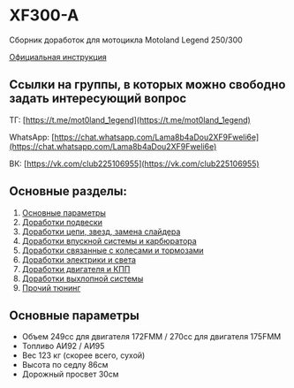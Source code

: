 # XF300-A
Сборник доработок для мотоцикла Motoland Legend 250/300

[Официальная инструкция](https://motoland-russia.ru/assets/files/%D0%BC%D0%BE%D1%82%D0%BE%D1%86%D0%B8%D0%BA%D0%BB%D1%8B%202017.doc)



## Ссылки на группы, в которых можно свободно задать интересующий вопрос

ТГ: [https://t.me/mot0land_1egend](https://t.me/mot0land_1egend)

WhatsApp: [https://chat.whatsapp.com/Lama8b4aDou2XF9Fweli6e](https://chat.whatsapp.com/Lama8b4aDou2XF9Fweli6e)

ВК: [https://vk.com/club225106955](https://vk.com/club225106955)



## Основные разделы:

1. [Основные параметры](#motoparams)
2. [Доработки подвески](https://github.com/coprolitebbs/XF300-A/tree/main/Suspension)
3. [Доработки цепи, звезд, замена слайдера](https://github.com/coprolitebbs/XF300-A/tree/main/Chain)
4. [Доработки впускной системы и карбюратора](https://github.com/coprolitebbs/XF300-A/tree/main/Carburator)
5. [Доработки связанные с колесами и тормозами](https://github.com/coprolitebbs/XF300-A/tree/main/Tires)
6. [Доработки электрики и света](https://github.com/coprolitebbs/XF300-A/tree/main/Electricity)
7. [Доработки двигателя и КПП](https://github.com/coprolitebbs/XF300-A/tree/main/Engine)
8. [Доработки выхлопной системы](https://github.com/coprolitebbs/XF300-A/tree/main/Exhaust)
9. [Прочий тюнинг](https://github.com/coprolitebbs/XF300-A/tree/main/Other)
    

## Основные параметры <a name="motoparams"></a>

* Объем 249сс для двигателя 172FMM / 270сс для двигателя 175FMM
* Топливо АИ92 / АИ95
* Вес 123 кг (скорее всего, сухой)
* Высота по седлу 86см
* Дорожный просвет 30см
